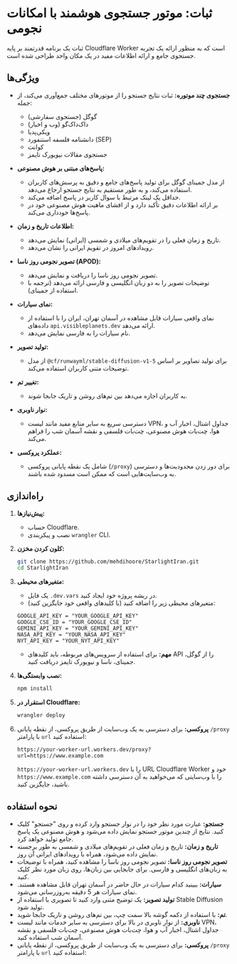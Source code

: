 # ثبات: موتور جستجوی هوشمند با امکانات نجومی

ثبات یک برنامه قدرتمند بر پایه Cloudflare Worker است که به منظور ارائه یک تجربه جستجوی جامع و ارائه اطلاعات مفید در یک مکان واحد طراحی شده است.

## ویژگی‌ها

-   **جستجوی چند موتوره:** ثبات نتایج جستجو را از موتورهای مختلف جمع‌آوری می‌کند، از جمله:
    -   گوگل (جستجوی سفارشی)
    -   داک‌داک‌گو (وب و اخبار)
    -   ویکی‌پدیا
    -   دانشنامه فلسفه استنفورد (SEP)
    -   کوانت
    -   جستجوی مقالات نیویورک تایمز

-   **پاسخ‌های مبتنی بر هوش مصنوعی:**
    -   از مدل جمینای گوگل برای تولید پاسخ‌های جامع و دقیق به پرسش‌های کاربران استفاده می‌کند، و به طور مستقیم به نتایج جستجو ارجاع می‌دهد.
    -   حداقل یک لینک مرتبط با سوال کاربر در پاسخ اضافه می‌کند.
    -   بر ارائه اطلاعات دقیق تأکید دارد و از افشای ماهیت هوش مصنوعی خود در پاسخ‌ها خودداری می‌کند.

-   **اطلاعات تاریخ و زمان:**
    -   تاریخ و زمان فعلی را در تقویم‌های میلادی و شمسی (ایرانی) نمایش می‌دهد.
    -   رویدادهای امروز در تقویم ایرانی را نشان می‌دهد.

-   **تصویر نجومی روز ناسا (APOD):**
    -   تصویر نجومی روز ناسا را دریافت و نمایش می‌دهد.
    -   توضیحات تصویر را به دو زبان انگلیسی و فارسی ارائه می‌دهد (ترجمه با استفاده از جمینای).

-   **نمای سیارات:**
    -   نمای واقعی سیارات قابل مشاهده در آسمان تهران، ایران را با استفاده از داده‌های `api.visibleplanets.dev` ارائه می‌دهد.
    -   نام سیارات را به فارسی نمایش می‌دهد.

-   **تولید تصویر:**
    -   از مدل `@cf/runwayml/stable-diffusion-v1-5` برای تولید تصاویر بر اساس توضیحات متنی کاربران استفاده می‌کند.

-   **تغییر تم:**
    -   به کاربران اجازه می‌دهد بین تم‌های روشن و تاریک جابجا شوند.

-   **نوار ناوبری:**
    -   دسترسی سریع به سایر منابع مفید مانند لیست VPN، جداول اشتال، اخبار آب و هوا، چت‌بات هوش مصنوعی، چت‌بات فلسفی و نقشه آسمان شب را فراهم می‌کند.

-   **عملکرد پروکسی:**
    -   شامل یک نقطه پایانی پروکسی (`/proxy`) برای دور زدن محدودیت‌ها و دسترسی به وب‌سایت‌هایی است که ممکن است مسدود شده باشند.

## راه‌اندازی

1. **پیش‌نیازها:**
    -   حساب Cloudflare.
    -   نصب و پیکربندی `wrangler` CLI.

2. **کلون کردن مخزن:**

    ```bash
    git clone https://github.com/mehdihoore/StarlightIran.git
    cd StarlightIran
    ```

3. **متغیرهای محیطی:**
    -   یک فایل `.dev.vars` در ریشه پروژه خود ایجاد کنید.
    -   متغیرهای محیطی زیر را اضافه کنید (با کلیدهای واقعی خود جایگزین کنید):

    ```
    GOOGLE_API_KEY = "YOUR_GOOGLE_API_KEY"
    GOOGLE_CSE_ID = "YOUR_GOOGLE_CSE_ID"
    GEMINI_API_KEY = "YOUR_GEMINI_API_KEY"
    NASA_API_KEY = "YOUR_NASA_API_KEY"
    NYT_API_KEY = "YOUR_NYT_API_KEY"
    ```

    -   **مهم:** برای استفاده از سرویس‌های مربوطه، باید کلیدهای API را از گوگل، جمینای، ناسا و نیویورک تایمز دریافت کنید.

4. **نصب وابستگی‌ها:**

    ```bash
    npm install
    ```

5. **استقرار در Cloudflare:**

    ```bash
    wrangler deploy
    ```
6.  **پروکسی:** برای دسترسی به یک وب‌سایت از طریق پروکسی، از نقطه پایانی `/proxy` با پارامتر `url` استفاده کنید:

    ```
    https://your-worker-url.workers.dev/proxy?url=https://www.example.com
    ```

    `https://your-worker-url.workers.dev` را با URL  Cloudflare Worker خود و `https://www.example.com` را با وب‌سایتی که می‌خواهید به آن دسترسی داشته باشید، جایگزین کنید.
## نحوه استفاده

-   **جستجو:** عبارت مورد نظر خود را در نوار جستجو وارد کرده و روی "جستجو" کلیک کنید. نتایج از چندین موتور جستجو نمایش داده می‌شود و هوش مصنوعی یک پاسخ جامع تولید خواهد کرد.
-   **تاریخ و زمان:** تاریخ و زمان فعلی در تقویم‌های میلادی و شمسی به طور برجسته نمایش داده می‌شود، همراه با رویدادهای ایرانی آن روز.
-   **تصویر نجومی روز ناسا:** تصویر نجومی روز ناسا را مشاهده کنید، همراه با توضیحات به زبان‌های انگلیسی و فارسی. برای جابجایی بین زبان‌ها، روی زبان مورد نظر کلیک کنید.
-   **سیارات:** ببینید کدام سیارات در حال حاضر در آسمان تهران قابل مشاهده هستند. نمای سیارات هر 5 دقیقه به‌روزرسانی می‌شود.
-   **تولید تصویر:** یک توضیح متنی وارد کنید تا تصویری با استفاده از Stable Diffusion تولید شود.
-   **تم:** با استفاده از دکمه گوشه بالا سمت چپ، بین تم‌های روشن و تاریک جابجا شوید.
-   **ناوبری:** از نوار ناوبری در بالا برای دسترسی به سایر خدمات مانند لیست VPN، جداول اشتال، اخبار آب و هوا، چت‌بات هوش مصنوعی، چت‌بات فلسفی و نقشه آسمان شب استفاده کنید.
-   **پروکسی:** برای دسترسی به یک وب‌سایت از طریق پروکسی، از نقطه پایانی `/proxy` با پارامتر `url` استفاده کنید:

